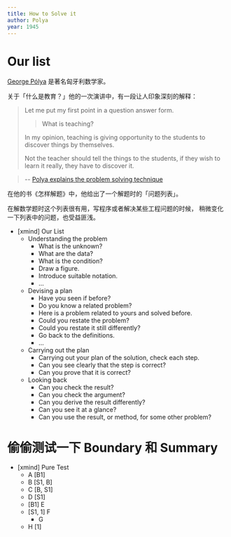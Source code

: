 ```yaml
---
title: How to Solve it
author: Polya
year: 1945
---
```


# Our list

[George Pólya](https://en.wikipedia.org/wiki/George_P%C3%B3lya) 是著名匈牙利数学家。

关于「什么是教育？」他的一次演讲中，有一段让人印象深刻的解释：

> Let me put my first point in a question answer form.
>
> > What is teaching?
>
> In my opinion, teaching is giving opportunity to the students
> to discover things by themselves.
>
> Not the teacher should tell the things to the students,
> if they wish to learn it really, they have to discover it.

> -- [Polya explains the problem solving technique](https://www.youtube.com/watch?v=h0gbw-Ur_do)

在他的书《怎样解题》中，他给出了一个解题时的「问题列表」。

在解数学题时这个列表很有用，写程序或者解决某些工程问题的时候，
稍微变化一下列表中的问题，也受益匪浅。

- [xmind] Our List
  - Understanding the problem
    - What is the unknown?
    - What are the data?
    - What is the condition?
    - Draw a figure.
    - Introduce suitable notation.
    - ...
  - Devising a plan
    - Have you seen if before?
    - Do you know a related problem?
    - Here is a problem related to yours and solved before.
    - Could you restate the problem?
    - Could you restate it still differently?
    - Go back to the definitions.
    - ...
  - Carrying out the plan
    - Carrying out your plan of the solution, check each step.
    - Can you see clearly that the step is correct?
    - Can you prove that it is correct?
  - Looking back
    - Can you check the result?
    - Can you check the argument?
    - Can you derive the result differently?
    - Can you see it at a glance?
    - Can you use the result, or method, for some other problem?

# 偷偷测试一下 Boundary 和 Summary

- [xmind] Pure Test
  - A [B1]
  - B [S1, B]
  - C [B, S1]
  - D [S1]
  - [B1] E
  - [S1, 1] F
    - G
  - H [1]
